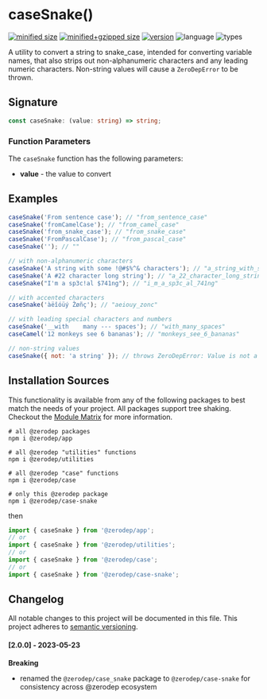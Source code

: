 # caseSnake()

[![minified size](https://img.shields.io/bundlephobia/min/@zerodep/case-snake?style=flat-square&color=blue)](https://bundlephobia.com/package/@zerodep/case-snake)
[![minified+gzipped size](https://img.shields.io/bundlephobia/minzip/@zerodep/case-snake?style=flat-square&color=blue)](https://bundlephobia.com/package/@zerodep/case-snake)
[![version](https://img.shields.io/npm/v/@zerodep/case-snake?style=flat-square&color=blue)](https://www.npmjs.com/package/@zerodep/case-snake)
![language](https://img.shields.io/badge/typescript-100%25-blue?style=flat-square)
![types](https://img.shields.io/badge/types-included-blue?style=flat-square)

A utility to convert a string to snake_case, intended for converting variable names, that also strips out non-alphanumeric characters and any leading numeric characters. Non-string values will cause a `ZeroDepError` to be thrown.

## Signature

```typescript
const caseSnake: (value: string) => string;
```

### Function Parameters

The `caseSnake` function has the following parameters:

- **value** - the value to convert

## Examples

```javascript
caseSnake('From sentence case'); // "from_sentence_case"
caseSnake('fromCamelCase'); // "from_camel_case"
caseSnake('from_snake_case'); // "from_snake_case"
caseSnake('FromPascalCase'); // "from_pascal_case"
caseSnake(''); // ""

// with non-alphanumeric characters
caseSnake('A string with some !@#$%^& characters'); // "a_string_with_some_characters"
caseSnake('A #22 character long string'); // "a_22_character_long_string"
caseSnake("I'm a sp3c!al $741ng"); // "i_m_a_sp3c_al_741ng"

// with accented characters
caseSnake('àëîóüý Žøñç'); // "aeiouy_zonc"

// with leading special characters and numbers
caseSnake('__with    many --- spaces'); // "with_many_spaces"
caseCamel('12 monkeys see 6 bananas'); // "monkeys_see_6_bananas"

// non-string values
caseSnake({ not: 'a string' }); // throws ZeroDepError: Value is not a string
```

## Installation Sources

This functionality is available from any of the following packages to best match the needs of your project. All packages support tree shaking. Checkout the [Module Matrix](/) for more information.

```shell
# all @zerodep packages
npm i @zerodep/app

# all @zerodep "utilities" functions
npm i @zerodep/utilities

# all @zerodep "case" functions
npm i @zerodep/case

# only this @zerodep package
npm i @zerodep/case-snake
```

then

```javascript
import { caseSnake } from '@zerodep/app';
// or
import { caseSnake } from '@zerodep/utilities';
// or
import { caseSnake } from '@zerodep/case';
// or
import { caseSnake } from '@zerodep/case-snake';
```

## Changelog

All notable changes to this project will be documented in this file. This project adheres to [semantic versioning](https://semver.org/spec/v2.0.0.html).

#### [2.0.0] - 2023-05-23

**Breaking**

- renamed the `@zerodep/case_snake` package to `@zerodep/case-snake` for consistency across @zerodep ecosystem
